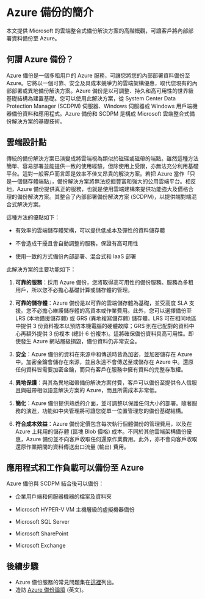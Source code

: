 <properties
	pageTitle="Azure 備份的簡介"
	description="這篇文章提供 Azure 備份服務的概觀，可讓客戶將資料備份至 Azure"
	services="backup"
	documentationCenter=""
	authors="prvijay"
	manager="shreeshd"
	editor="tysonn"/>

<tags
	ms.service="backup"
	ms.workload="storage-backup-recovery"
	ms.tgt_pltfrm="na"
	ms.devlang="na"
	ms.topic="article"
	ms.date="04/08/2015"
	ms.author="prvijay"/>

# Azure 備份的簡介
本文提供 Microsoft 的雲端整合式備份解決方案的高階概觀，可讓客戶將內部部署資料備份至 Azure。

## 何謂 Azure 備份？
Azure 備份是一個多租用戶的 Azure 服務，可讓您將您的內部部署資料備份至 Azure。它將以一個可靠、安全及具成本競爭力的雲端架構優惠，取代您現有的內部部署或異地備份解決方案。Azure 備份是以可調整、持久和高可用性的世界級基礎結構為建置基礎。您可以使用此解決方案，從 System Center Data Protection Manager (SCDPM) 伺服器、Windows 伺服器或 Windows 用戶端機器備份資料和應用程式。Azure 備份和 SCDPM 是構成 Microsoft 雲端整合式備份解決方案的基礎技術。

## 雲端設計點
傳統的備份解決方案已演變成將雲端視為類似於磁碟或磁帶的端點。雖然這種方法簡單、容易部署並能提供一致的使用經驗，但除使用上受限，亦無法充分利用基礎平台。這對一般客戶而言即是效率不佳又昂貴的解決方案。若把 Azure 當作「只是一個儲存體端點」，備份解決方案將無法挖掘豐富和強大的公用雲端平台。相反地，Azure 備份提供真正的服務，也就是使用雲端建構來提供功能強大及價格合理的備份解決方案。其整合了內部部署備份解決方案 (SCDPM)，以提供端對端混合式解決方案。

這種方法的優點如下：

+ 有效率的雲端儲存體架構，可以提供低成本及彈性的資料儲存體

+ 不會造成干擾且會自動調整的服務，保證有高可用性

+ 使用一致的方式備份內部部署、混合式和 IaaS 部署

此解決方案的主要功能如下：

1. **可靠的服務**：採用 Azure 備份，您將取得高可用性的備份服務。服務為多租用戶，所以您不必擔心基礎計算或儲存體的管理。

2. **可靠的儲存體**：Azure 備份是以可靠的雲端儲存體為基礎，並受高度 SLA 支援。您不必擔心維護儲存體的高資本或作業費用。此外，您可以選擇備份至 LRS (本地備援儲存體) 或 GRS (異地複寫儲存體) 儲存體。LRS 可在相同地區中提供 3 份資料複本以預防本機電腦的硬體故障；GRS 則在已配對的資料中心再額外提供 3 份複本 (總計 6 份複本)。這將確保備份資料具高可用性。即使發生 Azure 網站層級損毀，備份資料仍非常安全。

3. **安全**：Azure 備份的資料在來源中和傳送時皆為加密，並加密儲存在 Azure 中。加密金鑰會儲存在來源，並且永遠不會傳送至或儲存在 Azure 中。還原任何資料皆需要加密金鑰，而只有客戶在服務中擁有資料的完整存取權。

4. **異地保護**：與其為異地磁帶備份解決方案付費，客戶可以備份至提供令人信服且與磁帶相似語意解決方案的 Azure，而且所需成本非常低。

5. **簡化**：Azure 備份提供熟悉的介面，並可調整以保護任何大小的部署。隨著服務的演進，功能如中央管理將可讓您從單一位置管理您的備份基礎結構。

6. **符合成本效益**：Azure 備份定價包含每次執行個體備份的管理費用，以及在 Azure 上耗用的儲存體 (區塊 Blob 價格) 成本。不同於其他雲端架構備份優惠，Azure 備份並不向客戶收取任何還原作業費用。此外，亦不會向客戶收取還原作業期間的資料傳送出口流量 (輸出) 費用。


## 應用程式和工作負載可以備份至 Azure
Azure 備份與 SCDPM 結合後可以備份：

+ 企業用戶端和伺服器機器的檔案及資料夾

+ Microsoft HYPER-V VM 主機層級的虛擬機器備份

+ Microsoft SQL Server

+ Microsoft SharePoint

+ Microsoft Exchange

## 後續步驟
+ Azure 備份服務的常見問題集在[這裡](backup-azure-backup-faq.md)列出。
+ 造訪 [Azure 備份論壇](http://go.microsoft.com/fwlink/p/?LinkId=290933) (英文)。
 

<!---HONumber=62-->